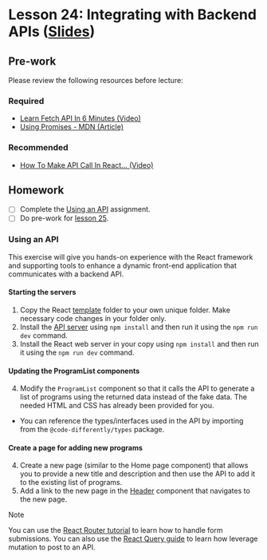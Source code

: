 # Lesson 24: Integrating with Backend APIs ([Slides](https://code-differently.github.io/code-society-25-2/slides/#/lesson_24))

## Pre-work

Please review the following resources before lecture:

### Required
* [Learn Fetch API In 6 Minutes (Video)](https://www.youtube.com/watch?v=cuEtnrL9-H0)
* [Using Promises - MDN (Article)](https://developer.mozilla.org/en-US/docs/Web/JavaScript/Guide/Using_promises)

### Recommended
* [How To Make API Call In React... (Video)](https://www.youtube.com/watch?v=ZRFwuGpiLl4)

## Homework

- [ ] Complete the [Using an API](#using-an-api) assignment.
- [ ] Do pre-work for [lesson 25](/lesson_25/).

### Using an API
This exercise will give you hands-on experience with the React framework and supporting tools to enhance a dynamic front-end application that communicates with a backend API.

#### Starting the servers

1. Copy the React [template](./template/) folder to your own unique folder. Make necessary code changes in your folder only. 
2. Install the [API server](./api/) using `npm install` and then run it using the `npm run dev` command. 
3. Install the React web server in your copy using `npm install` and then run it using the `npm run dev` command.

#### Updating the ProgramList components
4. Modify the `ProgramList` component so that it calls the API to generate a list of programs using the returned data instead of the fake data. The needed HTML and CSS has already been provided for you.
  - You can reference the types/interfaces used in the API by importing from the `@code-differently/types` package. 

#### Create a page for adding new programs
4. Create a new page (similar to the Home page component) that allows you to provide a new title and description and then use the API to add it to the existing list of programs.
5. Add a link to the new page in the [Header](./template/src/components/header/Header.tsx) component that navigates to the new page.

> [!NOTE]
> You can use the [React Router tutorial](https://reactrouter.com/en/main/start/tutorial#updating-contacts-with-formdata) to learn how to handle form submissions. You can also use the [React Query guide](https://tanstack.com/query/latest/docs/framework/react/guides/mutations) to learn how leverage mutation to post to an API. 

[react-query-link]: https://tanstack.com/query/latest/docs/framework/react/quick-start
[react-router-link]: https://reactrouter.com/en/main/start/tutorial